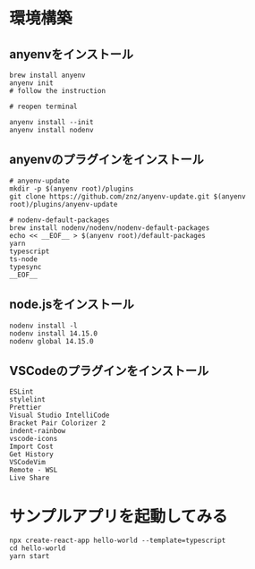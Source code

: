 # 環境構築

## anyenvをインストール

```
brew install anyenv
anyenv init
# follow the instruction

# reopen terminal

anyenv install --init
anyenv install nodenv
```

## anyenvのプラグインをインストール

```
# anyenv-update
mkdir -p $(anyenv root)/plugins
git clone https://github.com/znz/anyenv-update.git $(anyenv root)/plugins/anyenv-update

# nodenv-default-packages
brew install nodenv/nodenv/nodenv-default-packages
echo << __EOF__ > $(anyenv root)/default-packages
yarn
typescript
ts-node
typesync
__EOF__
```

## node.jsをインストール

```
nodenv install -l
nodenv install 14.15.0
nodenv global 14.15.0
```

## VSCodeのプラグインをインストール

```
ESLint
stylelint
Prettier
Visual Studio IntelliCode
Bracket Pair Colorizer 2
indent-rainbow
vscode-icons
Import Cost
Get History
VSCodeVim
Remote - WSL
Live Share
```

# サンプルアプリを起動してみる

```
npx create-react-app hello-world --template=typescript
cd hello-world
yarn start
```
